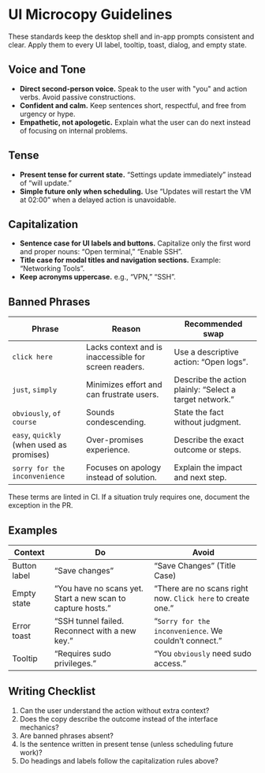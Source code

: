 # UI Microcopy Guidelines

These standards keep the desktop shell and in-app prompts consistent and clear. Apply them to every UI label, tooltip, toast, dialog, and empty state.

## Voice and Tone

- **Direct second-person voice.** Speak to the user with "you" and action verbs. Avoid passive constructions.
- **Confident and calm.** Keep sentences short, respectful, and free from urgency or hype.
- **Empathetic, not apologetic.** Explain what the user can do next instead of focusing on internal problems.

## Tense

- **Present tense for current state.** “Settings update immediately” instead of “will update.”
- **Simple future only when scheduling.** Use “Updates will restart the VM at 02:00” when a delayed action is unavoidable.

## Capitalization

- **Sentence case for UI labels and buttons.** Capitalize only the first word and proper nouns: “Open terminal,” “Enable SSH”.
- **Title case for modal titles and navigation sections.** Example: “Networking Tools”.
- **Keep acronyms uppercase.** e.g., “VPN,” “SSH”.

## Banned Phrases

| Phrase | Reason | Recommended swap |
| --- | --- | --- |
| `click here` | Lacks context and is inaccessible for screen readers. | Use a descriptive action: “Open logs”. |
| `just`, `simply` | Minimizes effort and can frustrate users. | Describe the action plainly: “Select a target network.” |
| `obviously`, `of course` | Sounds condescending. | State the fact without judgment. |
| `easy`, `quickly` (when used as promises) | Over-promises experience. | Describe the exact outcome or steps. |
| `sorry for the inconvenience` | Focuses on apology instead of solution. | Explain the impact and next step. |

These terms are linted in CI. If a situation truly requires one, document the exception in the PR.

## Examples

| Context | Do | Avoid |
| --- | --- | --- |
| Button label | “Save changes” | “Save Changes” (Title Case) |
| Empty state | “You have no scans yet. Start a new scan to capture hosts.” | “There are no scans right now. `Click here` to create one.” |
| Error toast | “SSH tunnel failed. Reconnect with a new key.” | “`Sorry for the inconvenience`. We couldn’t connect.” |
| Tooltip | “Requires sudo privileges.” | “You `obviously` need sudo access.” |

## Writing Checklist

1. Can the user understand the action without extra context?
2. Does the copy describe the outcome instead of the interface mechanics?
3. Are banned phrases absent?
4. Is the sentence written in present tense (unless scheduling future work)?
5. Do headings and labels follow the capitalization rules above?
